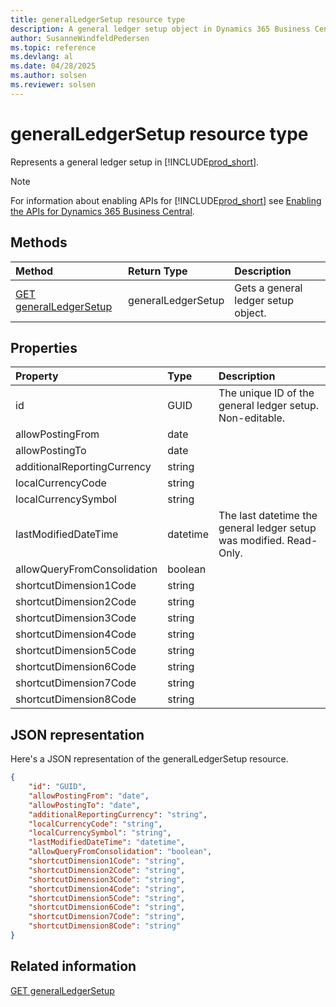 ```yaml
---
title: generalLedgerSetup resource type
description: A general ledger setup object in Dynamics 365 Business Central.
author: SusanneWindfeldPedersen
ms.topic: reference
ms.devlang: al
ms.date: 04/28/2025
ms.author: solsen
ms.reviewer: solsen
---
```


# generalLedgerSetup resource type

Represents a general ledger setup in [!INCLUDE[prod_short](../../../includes/prod_short.md)].

> [!NOTE]
> For information about enabling APIs for [!INCLUDE[prod_short](../../../includes/prod_short.md)] see [Enabling the APIs for Dynamics 365 Business Central](../enabling-apis-for-dynamics-nav.md).

## Methods

| Method | Return Type|Description |
|:--------------------|:-----------|:-------------------------|
|[GET generalLedgerSetup](../api/dynamics_generalledgersetup_get.md)|generalLedgerSetup|Gets a general ledger setup object.|


## Properties

| Property           | Type   |Description     |
|:-------------------|:-------|:---------------|
|id|GUID|The unique ID of the general ledger setup. Non-editable.|
|allowPostingFrom|date||
|allowPostingTo|date||
|additionalReportingCurrency|string||
|localCurrencyCode|string||
|localCurrencySymbol|string||
|lastModifiedDateTime|datetime|The last datetime the general ledger setup was modified. Read-Only.|
|allowQueryFromConsolidation|boolean||
|shortcutDimension1Code|string||
|shortcutDimension2Code|string||
|shortcutDimension3Code|string||
|shortcutDimension4Code|string||
|shortcutDimension5Code|string||
|shortcutDimension6Code|string||
|shortcutDimension7Code|string||
|shortcutDimension8Code|string||


## JSON representation

Here's a JSON representation of the generalLedgerSetup resource.


```json
{
    "id": "GUID",
    "allowPostingFrom": "date",
    "allowPostingTo": "date",
    "additionalReportingCurrency": "string",
    "localCurrencyCode": "string",
    "localCurrencySymbol": "string",
    "lastModifiedDateTime": "datetime",
    "allowQueryFromConsolidation": "boolean",
    "shortcutDimension1Code": "string",
    "shortcutDimension2Code": "string",
    "shortcutDimension3Code": "string",
    "shortcutDimension4Code": "string",
    "shortcutDimension5Code": "string",
    "shortcutDimension6Code": "string",
    "shortcutDimension7Code": "string",
    "shortcutDimension8Code": "string"
}
```

## Related information

[GET generalLedgerSetup](../api/dynamics_generalledgersetup_get.md)
